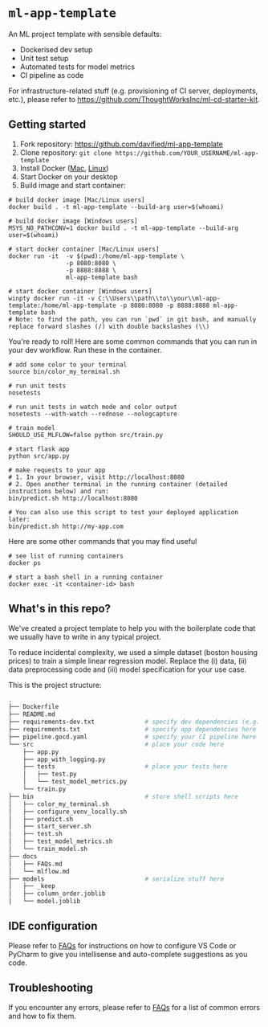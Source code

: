 # `ml-app-template`

An ML project template with sensible defaults:
- Dockerised dev setup
- Unit test setup
- Automated tests for model metrics
- CI pipeline as code

For infrastructure-related stuff (e.g. provisioning of CI server, deployments, etc.), please refer to https://github.com/ThoughtWorksInc/ml-cd-starter-kit.

## Getting started

1. Fork repository: https://github.com/davified/ml-app-template
2. Clone repository: `git clone https://github.com/YOUR_USERNAME/ml-app-template`
3. Install Docker ([Mac](https://docs.docker.com/docker-for-mac/install/), [Linux](https://docs.docker.com/install/linux/docker-ce/ubuntu/))
4. Start Docker on your desktop
5. Build image and start container:

```shell
# build docker image [Mac/Linux users]
docker build . -t ml-app-template --build-arg user=$(whoami)

# build docker image [Windows users]
MSYS_NO_PATHCONV=1 docker build . -t ml-app-template --build-arg user=$(whoami)

# start docker container [Mac/Linux users]
docker run -it  -v $(pwd):/home/ml-app-template \
                -p 8080:8080 \
                -p 8888:8888 \
                ml-app-template bash

# start docker container [Windows users]
winpty docker run -it -v C:\\Users\\path\\to\\your\\ml-app-template:/home/ml-app-template -p 8080:8080 -p 8888:8888 ml-app-template bash
# Note: to find the path, you can run `pwd` in git bash, and manually replace forward slashes (/) with double backslashes (\\)
```

You're ready to roll! Here are some common commands that you can run in your dev workflow. Run these in the container.

```shell
# add some color to your terminal
source bin/color_my_terminal.sh

# run unit tests
nosetests

# run unit tests in watch mode and color output
nosetests --with-watch --rednose --nologcapture

# train model
SHOULD_USE_MLFLOW=false python src/train.py

# start flask app
python src/app.py

# make requests to your app
# 1. In your browser, visit http://localhost:8080
# 2. Open another terminal in the running container (detailed instructions below) and run:
bin/predict.sh http://localhost:8080

# You can also use this script to test your deployed application later:
bin/predict.sh http://my-app.com
```

Here are some other commands that you may find useful
```shell
# see list of running containers
docker ps

# start a bash shell in a running container
docker exec -it <container-id> bash
```

## What's in this repo?

We've created a project template to help you with the boilerplate code that we usually have to write in any typical project.

To reduce incidental complexity, we used a simple dataset (boston housing prices) to train a simple linear regression model. Replace the (i) data, (ii) data preprocessing code and (iii) model specification for your use case.

This is the project structure:

```sh
.
├── Dockerfile
├── README.md
├── requirements-dev.txt              # specify dev dependencies (e.g. jupyter) here
├── requirements.txt                  # specify app dependencies here
├── pipeline.gocd.yaml                # specify your CI pipeline here
└── src                               # place your code here
    ├── app.py
    ├── app_with_logging.py
    ├── tests                         # place your tests here
    │   ├── test.py
    │   └── test_model_metrics.py
    └── train.py
├── bin                               # store shell scripts here
│   ├── color_my_terminal.sh
│   ├── configure_venv_locally.sh
│   ├── predict.sh
│   ├── start_server.sh
│   ├── test.sh
│   ├── test_model_metrics.sh
│   └── train_model.sh
├── docs
│   ├── FAQs.md
│   └── mlflow.md
├── models                            # serialize stuff here
│   ├── _keep
│   ├── column_order.joblib
│   └── model.joblib

```

## IDE configuration

Please refer to [FAQs](./FAQs.md) for instructions on how to configure VS Code or PyCharm to give you intellisense and auto-complete suggestions as you code.

## Troubleshooting

If you encounter any errors, please refer to [FAQs](./docs/FAQs.md) for a list of common errors and how to fix them.
